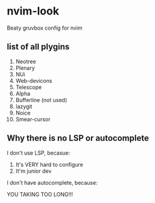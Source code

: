 # nvim-look
Beaty gruvbox config for nvim

## list of all plygins

1. Neotree
2. Plenary
3. NUi
4. Web-devicons
5. Telescope
6. Alpha
7. Bufferline (not used)
8. lazygit
9. Noice
10. Smear-cursor

## Why there is no LSP or autocomplete

I don't use LSP, becasue:

1. It's VERY hard to configure
2. It'm junior dev

I don't have autocomplete, because:

YOU TAKING TOO LONG!!!
